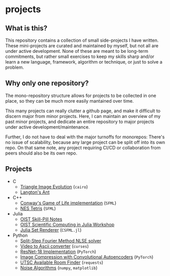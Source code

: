 # projects

## What is this?

This repository contains a collection of small side-projects I have written.
These mini-projects are curated and maintained by myself, but not all are under active development.
None of these are meant to be long-term commitments, but rather small exercises to keep my skills sharp and/or learn a new language, framework, algorithm or technique, or just to solve a problem.

## Why only one repository?

The mono-repository structure allows for projects to be collected in one place, so they can be much more easily mantained over time.

This many projects can really clutter a github page, and make it difficult to discern major from minor projects.
Here, I can maintain an overview of my past minor projects, and dedicate an entire repository to major projects under active development/maintenance.

Further, I do not have to deal with the major turnoffs for monorepos:
There's no issue of scalability, because any large project can be split off into its own repo.
On that same note, any project requiring CI/CD or collaboration from peers should also be its own repo.

## Projects

- C
  - [Triangle Image Evolution](C/Triangle-Image-Evolution/) (`cairo`)
  - [Langton's Ant](C/Langtons-Ant/)
- C++
  - [Conway's Game of Life implementation](C++/Game-of-Life/) (`SFML`)
  - [NES Tetris](C++/Tetris/) (`SFML`)
- Julia
  - [OIST Skill-Pill Notes](Julia/Skill-Pill/)
  - [OIST Scientific Computing in Julia Workshop](Julia/Workshop/)
  - [Julia Set Renderer](Julia/Fractal-Render/) (`CSFML.jl`)
- Python
  - [Split-Step Fourier Method NLSE solver](Python3/Split-Operator-Solver/)
  - [Video to Ascii converter](Python3/video2ascii/) (`curses`)
  - [ResNet-18 Implementation](Python3/ResNet-18/) (`PyTorch`)
  - [Image Compression with Convolutional Autoencoders](Python3/Conv-Autoencoder/) (`PyTorch`)
  - [UTSC Available Room Finder](Python3/UTSC-Room-Finder/) (`requests`)
  - [Noise Algorithms](Python3/Noise/) (`numpy`, `matplotlib`)


